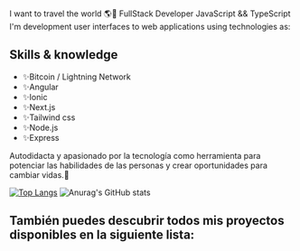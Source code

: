 <!-- # Hi 👋 my name is Carlos  
![](https://carlosdugarte.com/assets/images/greetings.png)  -->
<!-- ![](https://github.com/account](https://avatars.githubusercontent.com/u/73410324?v=4){width='100px'} -->

I want to travel the world 🌎🍃
FullStack Developer JavaScript && TypeScript
I'm development user interfaces to web applications using technologies as:  

## Skills & knowledge
- ✨Bitcoin / Lightning Network
- ✨Angular
- ✨Ionic
- ✨Next.js  
- ✨Tailwind css
- ✨Node.js
- ✨Express
  
Autodidacta y apasionado por la tecnología como herramienta para potenciar las habilidades de las personas y crear oportunidades para cambiar vidas.💖

[![Top Langs](https://github-readme-stats.vercel.app/api/top-langs/?username=cardugarte&layout=compact&theme=dark&hide_border=false)](https://github.com/anuraghazra/github-readme-stats)
![Anurag's GitHub stats](https://github-readme-stats.vercel.app/api?username=cardugarte&show_icons=true&theme=dark&hide_border=false)


## También puedes descubrir todos mis proyectos disponibles en la siguiente lista:

<!--
**cardugarte/cardugarte** is a ✨ _special_ ✨ repository because its `README.md` (this file) appears on your GitHub profile.

Here are some ideas to get you started:

- 🔭 I’m currently working on ...
- 🌱 I’m currently learning ...
- 👯 I’m looking to collaborate on ...
- 🤔 I’m looking for help with ...
- 💬 Ask me about ...
- 📫 How to reach me: ...
- 😄 Pronouns: ...
- ⚡ Fun fact: ...
-->
